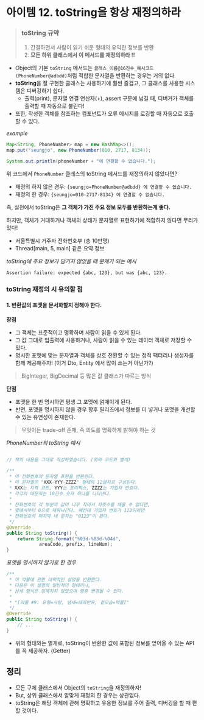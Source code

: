 # 아이템 12. toString을 항상 재정의하라

> ### toString 규약
> 1. 간결하면서 사람이 읽기 쉬운 형태의 유익한 정보를 반환
> 2. **모든 하위 클래스에서 이 메서드를 재정의하라 !!**

- Object의 기본 `toString` 메서드는 `클래스_이름@16진수_해시코드(PhoneNumber@adbdd)`처럼 적합한 문자열을 반환하는 경우는 거의 없다.
- **toString**을 잘 구현한 클래스는 사용하기에 훨씬 즐겁고, 그 클래스를 사용한 시스템은 디버깅하기 쉽다.
  - 출력(print), 문자열 연결 연산자(+), assert 구문에 넘길 때, 디버거가 객체를 출력할 때 자동으로 불린다!
- 또한, 작성한 객체를 참조하는 컴포넌트가 오류 메시지를 로깅할 때 자동으로 호출할 수 있다.

_example_
```java
Map<String, PhoneNumber> map = new HashMap<>();
map.put("seungjo", new PhoneNumber(010, 2717, 8134));

System.out.println(phoneNumber + "에 연결할 수 없습니다.");
```

위 코드에서 `PhoneNumber` 클래스의 toString 메서드를 재정의하지 않았다면?
- 재정의 하지 않은 경우: `{seungjo=PhoneNumber@adbdd} 에 연결할 수 없습니다.` 
- 재정의 한 경우: `{seungjo=010-2717-8134} 에 연결할 수 없습니다.`

즉, 실전에서 toString은 **그 객체가 가진 주요 정보 모두를 반환하는게 좋다.**  

하지만, 객체가 거대하거나 객체의 상태가 문자열로 표현하기에 적합하지 않다면 무리가 있다!
- 서울특별시 거주자 전화번호부 (총 10만명)
- Thread[main, 5, main] 같은 요약 정보

_toString에 주요 정보가 담기지 않았을 때 문제가 되는 예시_

```shell
Assertion failure: expected {abc, 123}, but was {abc, 123}.
```

### toString 재정의 시 유의할 점

#### 1. 반환값의 포맷을 문서화할지 정해야 한다.

**장점**
- 그 객체는 표준적이고 명확하며 사람이 읽을 수 있게 된다. 
- 그 값 그대로 입출력에 사용하거나, 사람이 읽을 수 있는 데이터 객체로 저장할 수 있다.
- 명시한 포맷에 맞는 문자열과 객체를 상호 전환할 수 있는 정적 팩터리나 생성자를 함께 제공해주자! (이거 Dto, Entity 에서 많이 쓰는거 아닌가?)

> BigInteger, BigDecimal 등 많은 값 클래스가 따르는 방식

**단점**
- 포맷을 한 번 명시하면 평생 그 포맷에 얽매이게 된다.
- 반면, 포맷을 명시하지 않을 경우 향후 릴리즈에서 정보를 더 넣거나 포맷을 개선할 수 있는 유연성이 존재한다.

> 무엇이든 trade-off 존재, 즉 의도를 명확하게 밝혀야 하는 것

_PhoneNumber의 toString 예시_

```java

// 책의 내용을 그대로 작성하였습니다. (위의 코드와 별개)

/**
 * 이 전화번호의 문자열 표현을 반환한다.
 * 이 문자열은 "XXX-YYY-ZZZZ" 형태의 12글자로 구성된다.
 * XXX는 지역 코드, YYY는 프리픽스, ZZZZ는 가입자 번호다.
 * 각각의 대문자는 10진수 숫자 하나를 나타낸다.
 * 
 * 전화번호의 각 부분의 값이 너무 작아서 자릿수를 채울 수 없다면,
 * 앞에서부터 0으로 채워나간다. 예컨대 가입자 번호가 123이라면
 * 전화번호의 마지막 네 문자는 "0123"이 된다.
 */
@Override
public String toString() {
    return String.format("%03d-%03d-%04d",
            areaCode, prefix, lineNum);
}

```

_포맷을 명시하지 않기로 한 경우_

```java
/**
 * 이 약물에 관한 대략적인 설명을 반환한다.
 * 다음은 이 설명의 일반적인 형태이나,
 * 상세 형식은 정해지지 않았으며 향후 변경될 수 있다.
 * 
 * "[약물 #9: 유형=사랑, 냄새=테레빈유, 겉모습=먹물]"
 */
@Override
public String toString() {
    // ...
}
```

- 위의 형태와는 별개로, toString이 반환한 값에 포함된 정보를 얻어올 수 있는 API를 꼭 제공하자. (Getter)

## 정리
- 모든 구체 클래스에서 Object의 `toString`을 재정의하자!
- But, 상위 클래스에서 알맞게 재정의 한 경우는 상관없다.
- toString은 해당 객체에 관해 명확하고 유용한 정보를 주어 출력, 디버깅을 할 때 편할 것이다.